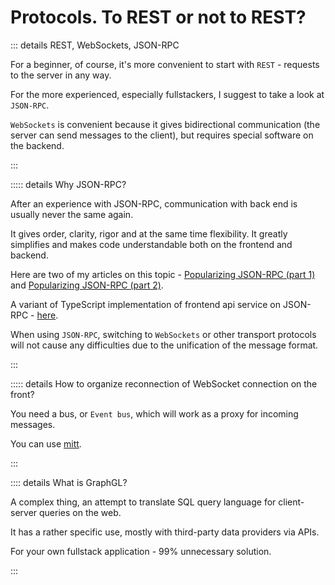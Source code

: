 # Protocols. To REST or not to REST?

::: details REST, WebSockets, JSON-RPC

For a beginner, of course, it's more convenient to start with `REST` - requests to the server in any way.

For the more experienced, especially fullstackers, I suggest to take a look at `JSON-RPC`.

`WebSockets` is convenient because it gives bidirectional communication (the server can send messages to the client), but requires special software on the backend.

:::

::::: details Why JSON-RPC?

After an experience with JSON-RPC, communication with back end is usually never the same again.

It gives order, clarity, rigor and at the same time flexibility. It greatly simplifies and makes code understandable both on the frontend and backend.

Here are two of my articles on this topic - [Popularizing JSON-RPC (part 1)](https://habr.com/ru/articles/709362/) and [Popularizing JSON-RPC (part 2)](https://habr.com/ru/articles/710652/).

A variant of TypeScript implementation of frontend api service on JSON-RPC - [here](https://github.com/vuesence/utilities/blob/main/src/services/json-rpc/jsonrpc.ts).

When using `JSON-RPC`, switching to `WebSockets` or other transport protocols will not cause any difficulties due to the unification of the message format.

:::

::::: details How to organize reconnection of WebSocket connection on the front?

You need a bus, or `Event bus`, which will work as a proxy for incoming messages.

You can use [mitt](https://github.com/developit/mitt).

:::

:::: details What is GraphGL?

A complex thing, an attempt to translate SQL query language for client-server queries on the web.

It has a rather specific use, mostly with third-party data providers via APIs.

For your own fullstack application - 99% unnecessary solution.

:::
